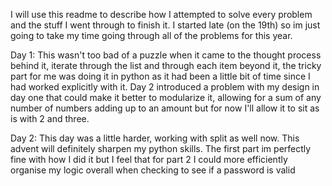 I will use this readme to describe how I attempted to solve every problem and the stuff I went through to finish it. I started late (on the 19th) so im just going to take my time going through all of the problems for this year.

Day 1: 
    This wasn't too bad of a puzzle when it came to the thought process behind it, iterate through the list and through each item beyond it, the tricky part for me was doing it in python as it had been a little bit of time since I had worked explicitly with it. Day 2 introduced a problem with my design in day one that could make it better to modularize it, allowing for a sum of any number of numbers adding up to an amount but for now I'll allow it to sit as is with 2 and three.

Day 2:
    This day was a little harder, working with split as well now. This advent will definitely sharpen my python skills. The first part im perfectly fine with how I did it but I feel that for part 2 I could more efficiently organise my logic overall when checking to see if a password is valid